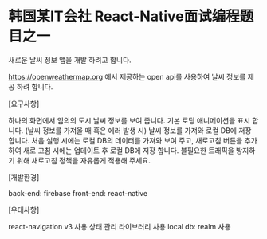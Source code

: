 <h1>韩国某IT会社 React-Native面试编程题目之一</h1>

새로운 날씨 정보 앱을 개발 하려고 합니다.

https://openweathermap.org 에서 제공하는 open api를 사용하여 날씨 정보를 제공 하려 합니다.


[요구사항]

하나의 화면에서 임의의 도시 날씨 정보를 보여 줍니다.
기본 로딩 애니메이션을 표시 합니다. (날씨 정보를 가져올 때 혹은 에러 발생 시)
날씨 정보를 가져와 로컬 DB에 저장 합니다.
처음 실행 시에는 로컬 DB의 데이터를 가져와 보여 주고, 새로고침 버튼을 추가 하여 새로 고침 시에는 업데이트 후 로컬 DB에 저장 합니다.
불필요한 트래픽을 방지하기 위해 새로고침 정책을 자유롭게 적용해 주세요.

[개발환경]

back-end: firebase
front-end: react-native

[우대사항]

react-navigation v3 사용
상태 관리 라이브러리 사용
local db: realm 사용